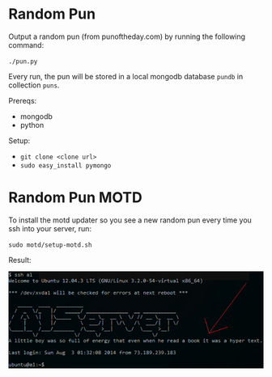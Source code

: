 # Random Pun

Output a random pun (from punoftheday.com) by running the following command:

`./pun.py`

Every run, the pun will be stored in a local mongodb database `pundb` in collection `puns`.


Prereqs:
* mongodb
* python

Setup:
* `git clone <clone url>`
* `sudo easy_install pymongo`

# Random Pun MOTD

To install the motd updater so you see a new random pun every time you ssh into your server, run:

`sudo motd/setup-motd.sh`

Result:

![MOTD screenshot](motd.png?raw=true "MOTD screenshot")
